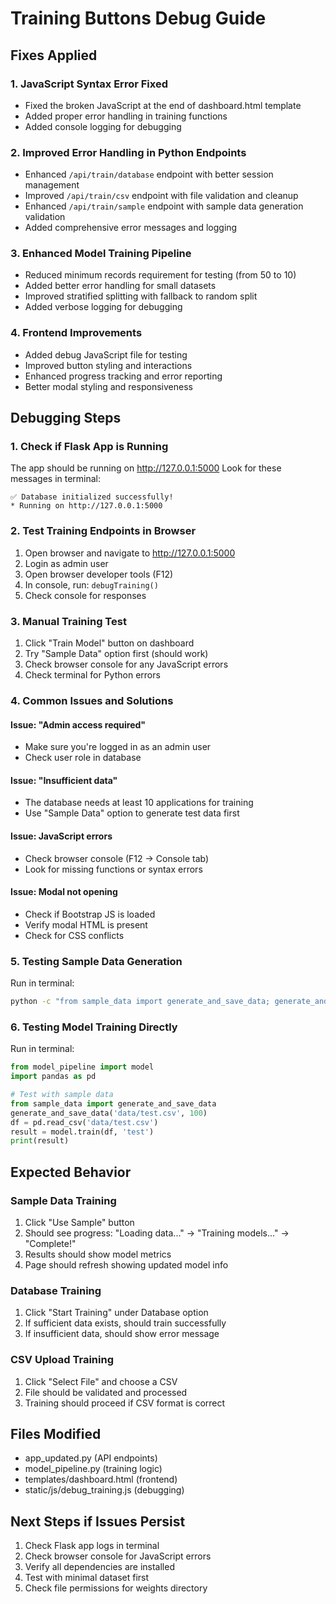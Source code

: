 # Training Buttons Debug Guide

## Fixes Applied

### 1. JavaScript Syntax Error Fixed
- Fixed the broken JavaScript at the end of dashboard.html template
- Added proper error handling in training functions
- Added console logging for debugging

### 2. Improved Error Handling in Python Endpoints
- Enhanced `/api/train/database` endpoint with better session management
- Improved `/api/train/csv` endpoint with file validation and cleanup
- Enhanced `/api/train/sample` endpoint with sample data generation validation
- Added comprehensive error messages and logging

### 3. Enhanced Model Training Pipeline
- Reduced minimum records requirement for testing (from 50 to 10)
- Added better error handling for small datasets
- Improved stratified splitting with fallback to random split
- Added verbose logging for debugging

### 4. Frontend Improvements
- Added debug JavaScript file for testing
- Improved button styling and interactions
- Enhanced progress tracking and error reporting
- Better modal styling and responsiveness

## Debugging Steps

### 1. Check if Flask App is Running
The app should be running on http://127.0.0.1:5000
Look for these messages in terminal:
```
✅ Database initialized successfully!
* Running on http://127.0.0.1:5000
```

### 2. Test Training Endpoints in Browser
1. Open browser and navigate to http://127.0.0.1:5000
2. Login as admin user
3. Open browser developer tools (F12)
4. In console, run: `debugTraining()`
5. Check console for responses

### 3. Manual Training Test
1. Click "Train Model" button on dashboard
2. Try "Sample Data" option first (should work)
3. Check browser console for any JavaScript errors
4. Check terminal for Python errors

### 4. Common Issues and Solutions

#### Issue: "Admin access required"
- Make sure you're logged in as an admin user
- Check user role in database

#### Issue: "Insufficient data"
- The database needs at least 10 applications for training
- Use "Sample Data" option to generate test data first

#### Issue: JavaScript errors
- Check browser console (F12 -> Console tab)
- Look for missing functions or syntax errors

#### Issue: Modal not opening
- Check if Bootstrap JS is loaded
- Verify modal HTML is present
- Check for CSS conflicts

### 5. Testing Sample Data Generation
Run in terminal:
```bash
python -c "from sample_data import generate_and_save_data; generate_and_save_data('data/test.csv', 50)"
```

### 6. Testing Model Training Directly
Run in terminal:
```python
from model_pipeline import model
import pandas as pd

# Test with sample data
from sample_data import generate_and_save_data
generate_and_save_data('data/test.csv', 100)
df = pd.read_csv('data/test.csv')
result = model.train(df, 'test')
print(result)
```

## Expected Behavior

### Sample Data Training
1. Click "Use Sample" button
2. Should see progress: "Loading data..." -> "Training models..." -> "Complete!"
3. Results should show model metrics
4. Page should refresh showing updated model info

### Database Training
1. Click "Start Training" under Database option
2. If sufficient data exists, should train successfully
3. If insufficient data, should show error message

### CSV Upload Training
1. Click "Select File" and choose a CSV
2. File should be validated and processed
3. Training should proceed if CSV format is correct

## Files Modified
- app_updated.py (API endpoints)
- model_pipeline.py (training logic)
- templates/dashboard.html (frontend)
- static/js/debug_training.js (debugging)

## Next Steps if Issues Persist
1. Check Flask app logs in terminal
2. Check browser console for JavaScript errors
3. Verify all dependencies are installed
4. Test with minimal dataset first
5. Check file permissions for weights directory
